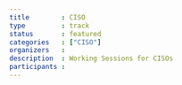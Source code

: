 ```yaml
---
title        : CISO
type         : track
status       : featured
categories   : ["CISO"]
organizers   : 
description  : Working Sessions for CISOs
participants : 
---
```

